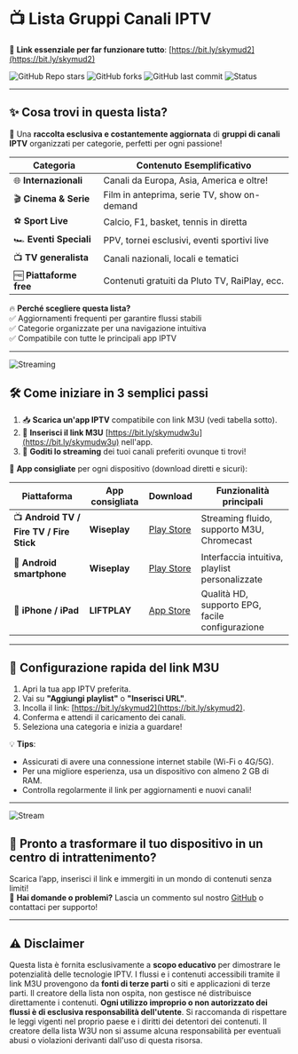# 📺 Lista Gruppi Canali IPTV

🔗 **Link essenziale per far funzionare tutto**: [https://bit.ly/skymud2](https://bit.ly/skymud2)

![GitHub Repo stars](https://img.shields.io/github/stars/simud2/simud?style=social)
![GitHub forks](https://img.shields.io/github/forks/simud2/simud?style=social)
![GitHub last commit](https://img.shields.io/github/last-commit/simud2/simud)
![Status](https://img.shields.io/badge/status-updating-brightgreen)

---

## ✨ Cosa trovi in questa lista?

🎯 Una **raccolta esclusiva e costantemente aggiornata** di **gruppi di canali IPTV** organizzati per categorie, perfetti per ogni passione!  

| Categoria             | Contenuto Esemplificativo                     |
|-----------------------|----------------------------------------------|
| 🌐 **Internazionali**  | Canali da Europa, Asia, America e oltre!     |
| 🎬 **Cinema & Serie**  | Film in anteprima, serie TV, show on-demand  |
| ⚽️ **Sport Live**     | Calcio, F1, basket, tennis in diretta        |
| 🏎️ **Eventi Speciali**| PPV, tornei esclusivi, eventi sportivi live |
| 📺 **TV generalista**  | Canali nazionali, locali e tematici         |
| 🆓 **Piattaforme free**| Contenuti gratuiti da Pluto TV, RaiPlay, ecc.|

🔥 **Perché scegliere questa lista?**  
✅ Aggiornamenti frequenti per garantire flussi stabili  
✅ Categorie organizzate per una navigazione intuitiva  
✅ Compatibile con tutte le principali app IPTV  

---

![Streaming](https://media.giphy.com/media/v1.Y2lkPTc5MGI3NjExcGJoM3VsOTk2NWsyc2hraGg3d2pmcGpvdmpqeW1qM3d1MGU4NDZ3cCZlcD12MV9naWZzX3NlYXJjaCZjdD1n/1AibDuFkF8cKhZpDfX/giphy.gif)

## 🛠️ Come iniziare in 3 semplici passi

1. 📥 **Scarica un'app IPTV** compatibile con link M3U (vedi tabella sotto).  
2. 🔗 **Inserisci il link M3U** [https://bit.ly/skymudw3u](https://bit.ly/skymudw3u) nell'app.  
3. 🎉 **Goditi lo streaming** dei tuoi canali preferiti ovunque ti trovi!  

🎯 **App consigliate** per ogni dispositivo (download diretti e sicuri):  

| Piattaforma                     | App consigliata       | Download | Funzionalità principali |
|---------------------------------|-----------------------|----------|-------------------------|
| 📺 **Android TV / Fire TV / Fire Stick** | **Wiseplay** | [Play Store](https://play.google.com/store/apps/details?id=com.wiseplay) | Streaming fluido, supporto M3U, Chromecast |
| 📲 **Android smartphone**        | **Wiseplay**          | [Play Store](https://play.google.com/store/apps/details?id=com.wiseplay) | Interfaccia intuitiva, playlist personalizzate |
| 🍎 **iPhone / iPad**            | **LIFTPLAY**          | [App Store](https://apps.apple.com/it/app/liftplay-stream-video-player/id1557001663) | Qualità HD, supporto EPG, facile configurazione |

---

## 🚀 Configurazione rapida del link M3U

1. Apri la tua app IPTV preferita.  
2. Vai su **"Aggiungi playlist"** o **"Inserisci URL"**.  
3. Incolla il link: [https://bit.ly/skymud2](https://bit.ly/skymud2).  
4. Conferma e attendi il caricamento dei canali.  
5. Seleziona una categoria e inizia a guardare!  

💡 **Tips**:  
- Assicurati di avere una connessione internet stabile (Wi-Fi o 4G/5G).  
- Per una migliore esperienza, usa un dispositivo con almeno 2 GB di RAM.  
- Controlla regolarmente il link per aggiornamenti e nuovi canali!  

---

![Stream](https://i.postimg.cc/WzCn2WzH/stream-sm-1300x593.png)

## 🌟 Pronto a trasformare il tuo dispositivo in un centro di intrattenimento?  

Scarica l’app, inserisci il link e immergiti in un mondo di contenuti senza limiti!  
📢 **Hai domande o problemi?** Lascia un commento sul nostro [GitHub](https://github.com/simud2/simud) o contattaci per supporto!  

---

## ⚠️ Disclaimer

Questa lista è fornita esclusivamente a **scopo educativo** per dimostrare le potenzialità delle tecnologie IPTV. I flussi e i contenuti accessibili tramite il link M3U provengono da **fonti di terze parti** o siti e applicazioni di terze parti. Il creatore della lista non ospita, non gestisce né distribuisce direttamente i contenuti. **Ogni utilizzo improprio o non autorizzato dei flussi è di esclusiva responsabilità dell'utente**. Si raccomanda di rispettare le leggi vigenti nel proprio paese e i diritti dei detentori dei contenuti. Il creatore della lista W3U non si assume alcuna responsabilità per eventuali abusi o violazioni derivanti dall'uso di questa risorsa.
